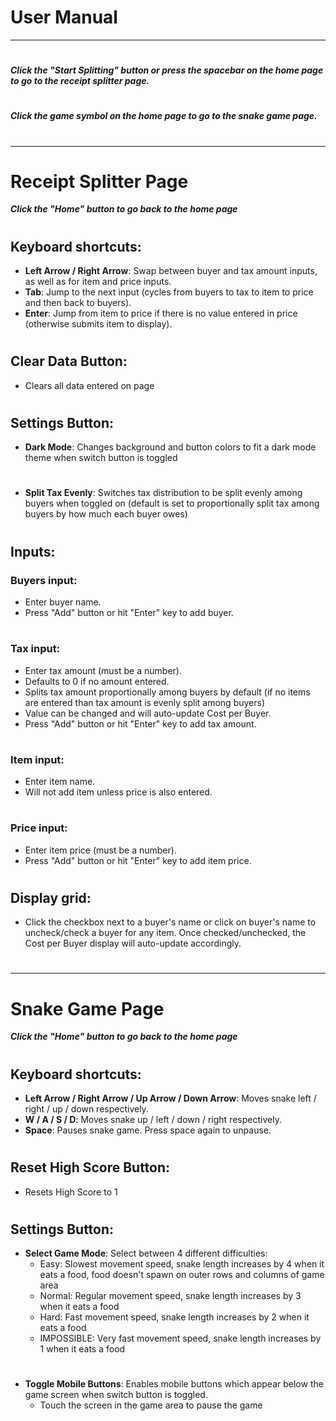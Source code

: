 # **User Manual**
____________________________________________________________________

# 
***Click the "Start Splitting" button or press the spacebar on the home page to go to the receipt splitter page.***  
# 
***Click the game symbol on the home page to go to the snake game page.***
# 
# 
____________________________________________________________________
# 

# Receipt Splitter Page
***Click the "Home" button to go back to the home page***
#   


## Keyboard shortcuts:
- **Left Arrow / Right Arrow**: Swap between buyer and tax amount inputs, as well as for item and price inputs.
- **Tab**: Jump to the next input (cycles from buyers to tax to item to price and then back to buyers).
- **Enter**: Jump from item to price if there is no value entered in price (otherwise submits item to display).
# 


## Clear Data Button:
- Clears all data entered on page
# 


## Settings Button:
- **Dark Mode**: Changes background and button colors to fit a dark mode theme when switch button is toggled
# 

- **Split Tax Evenly**: Switches tax distribution to be split evenly among buyers when toggled on (default is set to proportionally split tax among buyers by how much each buyer owes)
# 


## Inputs:
### Buyers input:
- Enter buyer name.  
- Press "Add" button or hit "Enter" key to add buyer.
# 

### Tax input:
- Enter tax amount (must be a number).
- Defaults to 0 if no amount entered.
- Splits tax amount proportionally among buyers by default (if no items are entered than tax amount is evenly split among buyers)
- Value can be changed and will auto-update Cost per Buyer.
- Press "Add" button or hit "Enter" key to add tax amount.  
# 

### Item input:
- Enter item name.
- Will not add item unless price is also entered. 
#  

### Price input:
- Enter item price (must be a number).
- Press "Add" button or hit "Enter" key to add item price.
# 


## Display grid:
- Click the checkbox next to a buyer's name or click on buyer's name to uncheck/check a buyer for any item. Once checked/unchecked, the Cost per Buyer display will auto-update accordingly.

# 
# 
____________________________________________________________________
# 
# Snake Game Page
***Click the "Home" button to go back to the home page***
# 
# 

## Keyboard shortcuts:
- **Left Arrow / Right Arrow / Up Arrow / Down Arrow**: Moves snake left / right / up / down respectively.
- **W / A / S / D**: Moves snake up / left / down / right respectively.
- **Space**: Pauses snake game. Press space again to unpause.
# 

## Reset High Score Button:
- Resets High Score to 1
# 

## Settings Button:
- **Select Game Mode**: Select between 4 different difficulties: 
    - Easy: Slowest movement speed, snake length increases by 4 when it eats a food, food doesn't spawn on outer rows and columns of game area
    - Normal: Regular movement speed, snake length increases by 3 when it eats a food
    - Hard: Fast movement speed, snake length increases by 2 when it eats a food
    - IMPOSSIBLE: Very fast movement speed, snake length increases by 1 when it eats a food
# 

- **Toggle Mobile Buttons**: Enables mobile buttons which appear below the game screen when switch button is toggled. 
    - Touch the screen in the game area to pause the game